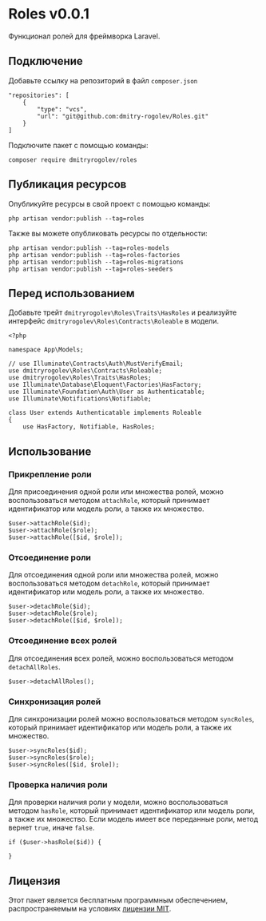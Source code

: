 # Roles v0.0.1

Функционал ролей для фреймворка Laravel.

## Подключение

Добавьте ссылку на репозиторий в файл `composer.json`

    "repositories": [
        {
            "type": "vcs",
            "url": "git@github.com:dmitry-rogolev/Roles.git"
        }
    ]

Подключите пакет с помощью команды:

    composer require dmitryrogolev/roles

## Публикация ресурсов

Опубликуйте ресурсы в свой проект с помощью команды:

    php artisan vendor:publish --tag=roles

Также вы можете опубликовать ресурсы по отдельности:

    php artisan vendor:publish --tag=roles-models
    php artisan vendor:publish --tag=roles-factories
    php artisan vendor:publish --tag=roles-migrations
    php artisan vendor:publish --tag=roles-seeders

## Перед использованием

Добавьте трейт `dmitryrogolev\Roles\Traits\HasRoles` и реализуйте интерфейс
`dmitryrogolev\Roles\Contracts\Roleable` в модели.

    <?php

    namespace App\Models;

    // use Illuminate\Contracts\Auth\MustVerifyEmail;
    use dmitryrogolev\Roles\Contracts\Roleable;
    use dmitryrogolev\Roles\Traits\HasRoles;
    use Illuminate\Database\Eloquent\Factories\HasFactory;
    use Illuminate\Foundation\Auth\User as Authenticatable;
    use Illuminate\Notifications\Notifiable;

    class User extends Authenticatable implements Roleable
    {
    	use HasFactory, Notifiable, HasRoles;

## Использование

### Прикрепление роли

Для присоединения одной роли или множества ролей, можно воспользоваться методом
`attachRole`, который принимает идентификатор или модель роли, а также их
множество.

    $user->attachRole($id);
    $user->attachRole($role);
    $user->attachRole([$id, $role]);

### Отсоединение роли

Для отсоединения одной роли или множества ролей, можно воспользоваться методом
`detachRole`, который принимает идентификатор или модель роли, а также их
множество.

    $user->detachRole($id);
    $user->detachRole($role);
    $user->detachRole([$id, $role]);

### Отсоединение всех ролей

Для отсоединения всех ролей, можно воспользоваться методом `detachAllRoles`.

    $user->detachAllRoles();

### Синхронизация ролей

Для синхронизации ролей можно воспользоваться методом `syncRoles`, который
принимает идентификатор или модель роли, а также их множество.

    $user->syncRoles($id);
    $user->syncRoles($role);
    $user->syncRoles([$id, $role]);

### Проверка наличия роли

Для проверки наличия роли у модели, можно воспользоваться методом `hasRole`,
который принимает идентификатор или модель роли, а также их множество. Если
модель имеет все переданные роли, метод вернет `true`, иначе `false`.

    if ($user->hasRole($id)) {

    }

## Лицензия

Этот пакет является бесплатным программным обеспечением, распространяемым на
условиях [лицензии MIT](./LICENSE).
